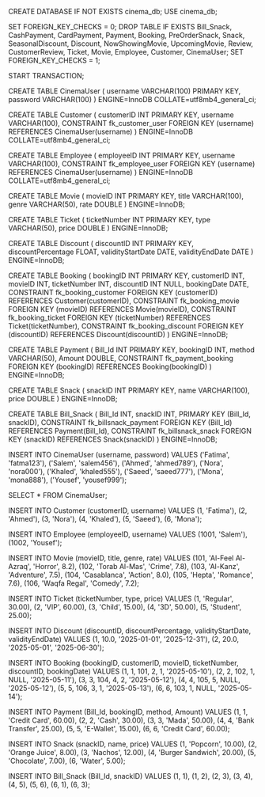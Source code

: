 CREATE DATABASE IF NOT EXISTS cinema_db; USE cinema_db;

SET FOREIGN_KEY_CHECKS = 0; DROP TABLE IF EXISTS Bill_Snack, CashPayment, CardPayment, Payment, Booking, PreOrderSnack, Snack, SeasonalDiscount, Discount, NowShowingMovie, UpcomingMovie, Review, CustomerReview, Ticket, Movie, Employee, Customer, CinemaUser; SET FOREIGN_KEY_CHECKS = 1;

START TRANSACTION;

CREATE TABLE CinemaUser ( username VARCHAR(100) PRIMARY KEY, password VARCHAR(100) ) ENGINE=InnoDB COLLATE=utf8mb4_general_ci;

CREATE TABLE Customer ( customerID INT PRIMARY KEY, username VARCHAR(100), CONSTRAINT fk_customer_user FOREIGN KEY (username) REFERENCES CinemaUser(username) ) ENGINE=InnoDB COLLATE=utf8mb4_general_ci;

CREATE TABLE Employee ( employeeID INT PRIMARY KEY, username VARCHAR(100), CONSTRAINT fk_employee_user FOREIGN KEY (username) REFERENCES CinemaUser(username) ) ENGINE=InnoDB COLLATE=utf8mb4_general_ci;

CREATE TABLE Movie ( movieID INT PRIMARY KEY, title VARCHAR(100), genre VARCHAR(50), rate DOUBLE ) ENGINE=InnoDB;

CREATE TABLE Ticket ( ticketNumber INT PRIMARY KEY, type VARCHAR(50), price DOUBLE ) ENGINE=InnoDB;

CREATE TABLE Discount ( discountID INT PRIMARY KEY, discountPercentage FLOAT, validityStartDate DATE, validityEndDate DATE ) ENGINE=InnoDB;

CREATE TABLE Booking ( bookingID INT PRIMARY KEY, customerID INT, movieID INT, ticketNumber INT, discountID INT NULL, bookingDate DATE, CONSTRAINT fk_booking_customer FOREIGN KEY (customerID) REFERENCES Customer(customerID), CONSTRAINT fk_booking_movie FOREIGN KEY (movieID) REFERENCES Movie(movieID), CONSTRAINT fk_booking_ticket FOREIGN KEY (ticketNumber) REFERENCES Ticket(ticketNumber), CONSTRAINT fk_booking_discount FOREIGN KEY (discountID) REFERENCES Discount(discountID) ) ENGINE=InnoDB;

CREATE TABLE Payment ( Bill_Id INT PRIMARY KEY, bookingID INT, method VARCHAR(50), Amount DOUBLE, CONSTRAINT fk_payment_booking FOREIGN KEY (bookingID) REFERENCES Booking(bookingID) ) ENGINE=InnoDB;

CREATE TABLE Snack ( snackID INT PRIMARY KEY, name VARCHAR(100), price DOUBLE ) ENGINE=InnoDB;

CREATE TABLE Bill_Snack ( Bill_Id INT, snackID INT, PRIMARY KEY (Bill_Id, snackID), CONSTRAINT fk_billsnack_payment FOREIGN KEY (Bill_Id) REFERENCES Payment(Bill_Id), CONSTRAINT fk_billsnack_snack FOREIGN KEY (snackID) REFERENCES Snack(snackID) ) ENGINE=InnoDB;

INSERT INTO CinemaUser (username, password) VALUES ('Fatima', 'fatma123'), ('Salem', 'salem456'), ('Ahmed', 'ahmed789'), ('Nora', 'nora000'), ('Khaled', 'khaled555'), ('Saeed', 'saeed777'), ('Mona', 'mona888'), ('Yousef', 'yousef999');

SELECT * FROM CinemaUser;

INSERT INTO Customer (customerID, username) VALUES (1, 'Fatima'), (2, 'Ahmed'), (3, 'Nora'), (4, 'Khaled'), (5, 'Saeed'), (6, 'Mona');

INSERT INTO Employee (employeeID, username) VALUES (1001, 'Salem'), (1002, 'Yousef');

INSERT INTO Movie (movieID, title, genre, rate) VALUES (101, 'Al-Feel Al-Azraq', 'Horror', 8.2), (102, 'Torab Al-Mas', 'Crime', 7.8), (103, 'Al-Kanz', 'Adventure', 7.5), (104, 'Casablanca', 'Action', 8.0), (105, 'Hepta', 'Romance', 7.6), (106, 'Waqfa Regal', 'Comedy', 7.2);

INSERT INTO Ticket (ticketNumber, type, price) VALUES (1, 'Regular', 30.00), (2, 'VIP', 60.00), (3, 'Child', 15.00), (4, '3D', 50.00), (5, 'Student', 25.00);

INSERT INTO Discount (discountID, discountPercentage, validityStartDate, validityEndDate) VALUES (1, 10.0, '2025-01-01', '2025-12-31'), (2, 20.0, '2025-05-01', '2025-06-30');

INSERT INTO Booking (bookingID, customerID, movieID, ticketNumber, discountID, bookingDate) VALUES (1, 1, 101, 2, 1, '2025-05-10'), (2, 2, 102, 1, NULL, '2025-05-11'), (3, 3, 104, 4, 2, '2025-05-12'), (4, 4, 105, 5, NULL, '2025-05-12'), (5, 5, 106, 3, 1, '2025-05-13'), (6, 6, 103, 1, NULL, '2025-05-14');

INSERT INTO Payment (Bill_Id, bookingID, method, Amount) VALUES (1, 1, 'Credit Card', 60.00), (2, 2, 'Cash', 30.00), (3, 3, 'Mada', 50.00), (4, 4, 'Bank Transfer', 25.00), (5, 5, 'E-Wallet', 15.00), (6, 6, 'Credit Card', 60.00);

INSERT INTO Snack (snackID, name, price) VALUES (1, 'Popcorn', 10.00), (2, 'Orange Juice', 8.00), (3, 'Nachos', 12.00), (4, 'Burger Sandwich', 20.00), (5, 'Chocolate', 7.00), (6, 'Water', 5.00);

INSERT INTO Bill_Snack (Bill_Id, snackID) VALUES (1, 1), (1, 2), (2, 3), (3, 4), (4, 5), (5, 6), (6, 1), (6, 3);

